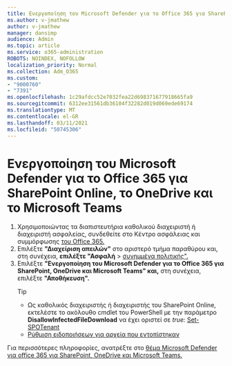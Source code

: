 ```yaml
---
title: Ενεργοποίηση του Microsoft Defender για το Office 365 για SharePoint Online, το OneDrive και το Microsoft Teams
ms.author: v-jmathew
author: v-jmathew
manager: dansimp
audience: Admin
ms.topic: article
ms.service: o365-administration
ROBOTS: NOINDEX, NOFOLLOW
localization_priority: Normal
ms.collection: Adm_O365
ms.custom:
- "9000760"
- "7391"
ms.openlocfilehash: 1c29afdcc52e7032fea22d698371677918665fa9
ms.sourcegitcommit: 6312ee31561db36104f32282d019d069ede69174
ms.translationtype: MT
ms.contentlocale: el-GR
ms.lasthandoff: 03/11/2021
ms.locfileid: "50745306"
---
```

# <a name="enable-microsoft-defender-for-office-365-for-sharepoint-online-onedrive-and-microsoft-teams"></a>Ενεργοποίηση του Microsoft Defender για το Office 365 για SharePoint Online, το OneDrive και το Microsoft Teams

1. Χρησιμοποιώντας τα διαπιστευτήρια καθολικού διαχειριστή ή διαχειριστή ασφαλείας, συνδεθείτε στο Κέντρο ασφάλειας και συμμόρφωσης [του Office 365.](https://protection.office.com/)
2. Επιλέξτε **"Διαχείριση απειλών"** στο αριστερό τμήμα παραθύρου και, στη συνέχεια, **επιλέξτε "Ασφαλή**  >  [συνημμένα πολιτικής".](https://protection.office.com/safeattachment)
3. Επιλέξτε **"Ενεργοποίηση του Microsoft Defender για το Office 365 για SharePoint, OneDrive και Microsoft Teams" και,** στη συνέχεια, επιλέξτε **"Αποθήκευση".**
    > [!TIP]
    >
    > - Ως καθολικός διαχειριστής ή διαχειριστής του SharePoint Online, εκτελέστε το ακόλουθο cmdlet του PowerShell με την παράμετρο **DisallowInfectedFileDownload** να έχει οριστεί σε *true:* [Set-SPOTenant](https://go.microsoft.com/fwlink/?linkid=2092301)
    > - [Ρύθμιση ειδοποιήσεων για αρχεία που εντοπίστηκαν](https://go.microsoft.com/fwlink/?linkid=2092110)

Για περισσότερες πληροφορίες, ανατρέξτε στο [θέμα Microsoft Defender για office 365 για SharePoint, OneDrive και Microsoft Teams.](https://go.microsoft.com/fwlink/?linkid=2092041)
